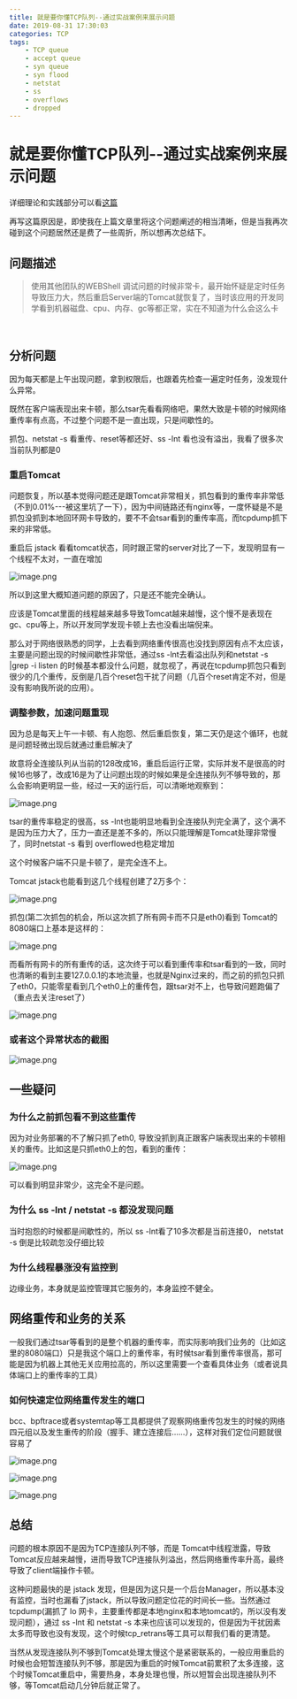 ```yaml
---
title: 就是要你懂TCP队列--通过实战案例来展示问题
date: 2019-08-31 17:30:03
categories: TCP
tags:
    - TCP queue
    - accept queue
    - syn queue
    - syn flood
    - netstat
    - ss
    - overflows
    - dropped
---
```



# 就是要你懂TCP队列--通过实战案例来展示问题

详细理论和实践部分可以看[这篇](https://plantegg.github.io/2117/06/07/%E5%B0%B1%E6%98%AF%E8%A6%81%E4%BD%A0%E6%87%82TCP--%E5%8D%8A%E8%BF%9E%E6%8E%A5%E9%98%9F%E5%88%97%E5%92%8C%E5%85%A8%E8%BF%9E%E6%8E%A5%E9%98%9F%E5%88%97/)

再写这篇原因是，即使我在上篇文章里将这个问题阐述的相当清晰，但是当我再次碰到这个问题居然还是费了一些周折，所以想再次总结下。

## 问题描述

> 使用其他团队的WEBShell 调试问题的时候非常卡，最开始怀疑是定时任务导致压力大，然后重启Server端的Tomcat就恢复了，当时该应用的开发同学看到机器磁盘、cpu、内存、gc等都正常，实在不知道为什么会这么卡

​    

## 分析问题 

因为每天都是上午出现问题，拿到权限后，也跟着先检查一遍定时任务，没发现什么异常。

既然在客户端表现出来卡顿，那么tsar先看看网络吧，果然大致是卡顿的时候网络重传率有点高，不过整个问题不是一直出现，只是间歇性的。

抓包、netstat -s 看重传、reset等都还好、ss -lnt 看也没有溢出，我看了很多次当前队列都是0

### 重启Tomcat

问题恢复，所以基本觉得问题还是跟Tomcat非常相关，抓包看到的重传率非常低（不到0.01%---被这里坑了一下），因为中间链路还有nginx等，一度怀疑是不是抓包没抓到本地回环网卡导致的，要不不会tsar看到的重传率高，而tcpdump抓下来的非常低。

重启后 jstack 看看tomcat状态，同时跟正常的server对比了一下，发现明显有一个线程不太对，一直在增加

![image.png](/images/oss/c6a60ee1c4e93e2d4912b7c5ef26a95e.png)


所以到这里大概知道问题的原因了，只是还不能完全确认。

应该是Tomcat里面的线程越来越多导致Tomcat越来越慢，这个慢不是表现在gc、cpu等上，所以开发同学发现卡顿上去也没看出端倪来。

那么对于网络很熟悉的同学，上去看到网络重传很高也没找到原因有点不太应该，主要是问题出现的时候间歇性非常低，通过ss -lnt去看溢出队列和netstat -s |grep -i listen 的时候基本都没什么问题，就忽视了，再说在tcpdump抓包只看到很少的几个重传，反倒是几百个reset包干扰了问题（几百个reset肯定不对，但是没有影响我所说的应用）。

### 调整参数，加速问题重现

因为总是每天上午一卡顿、有人抱怨、然后重启恢复，第二天仍是这个循环，也就是问题轻微出现后就通过重启解决了

故意将全连接队列从当前的128改成16，重启后运行正常，实际并发不是很高的时候16也够了，改成16是为了让问题出现的时候如果是全连接队列不够导致的，那么会影响更明显一些，经过一天的运行后，可以清晰地观察到：


![image.png](/images/oss/91a12c64e360ffd5a7ab7231da6d8430.png)

tsar的重传率稳定的很高，ss -lnt也能明显地看到全连接队列完全满了，这个满不是因为压力大了，压力一直还是差不多的，所以只能理解是Tomcat处理非常慢了，同时netstat -s 看到 overflowed也稳定增加

这个时候客户端不只是卡顿了，是完全连不上。

Tomcat jstack也能看到这几个线程创建了2万多个：

![image.png](/images/oss/adca65f70c19929d78f63d8e5f70ed5a.png)

抓包(第二次抓包的机会，所以这次抓了所有网卡而不只是eth0)看到 Tomcat的8080端口上基本是这样的：

![image.png](/images/oss/d12cd194822280906353d9961897ad19.png)

而看所有网卡的所有重传的话，这次终于可以看到重传率和tsar看到的一致，同时也清晰的看到主要127.0.0.1的本地流量，也就是Nginx过来的，而之前的抓包只抓了eth0，只能零星看到几个eth0上的重传包，跟tsar对不上，也导致问题跑偏了（重点去关注reset了）

![image.png](/images/oss/1e7a22621908e7b6f790ebcb6970ae39.png)

### 或者这个异常状态的截图

![image.png](/images/oss/e3870d58dd88ccd7b2977748dffe5496.png)

## 一些疑问

### 为什么之前抓包看不到这些重传

因为对业务部署的不了解只抓了eth0, 导致没抓到真正跟客户端表现出来的卡顿相关的重传。比如这是只抓eth0上的包，看到的重传：

![image.png](/images/oss/ffb525eb443e0656712f6d8c6357adc2.png)

可以看到明显非常少，这完全不是问题。

### 为什么 ss -lnt / netstat -s 都没发现问题

当时抱怨的时候都是间歇性的，所以 ss -lnt看了10多次都是当前连接0， netstat -s 倒是比较疏忽没仔细比较

### 为什么线程暴涨没有监控到

边缘业务，本身就是监控管理其它服务的，本身监控不健全。

## 网络重传和业务的关系

一般我们通过tsar等看到的是整个机器的重传率，而实际影响我们业务的（比如这里的8080端口）只是我这个端口上的重传率，有时候tsar看到重传率很高，那可能是因为机器上其他无关应用拉高的，所以这里需要一个查看具体业务（或者说具体端口上的重传率的工具）

### 如何快速定位网络重传发生的端口

bcc、bpftrace或者systemtap等工具都提供了观察网络重传包发生的时候的网络四元组以及发生重传的阶段（握手、建立连接后……），这样对我们定位问题就很容易了

![image.png](/images/oss/be6ac944fb72b089dc0357298a47dc37.png)

![image.png](/images/oss/e9efaffe357a2d1ac72806ce36066532.png)

![image.png](/images/oss/9340023fac65d9c1d0aeda8e73557792.png)

## 总结

问题的根本原因不是因为TCP连接队列不够，而是 Tomcat中线程泄露，导致Tomcat反应越来越慢，进而导致TCP连接队列溢出，然后网络重传率升高，最终导致了client端操作卡顿。


这种问题最快的是 jstack 发现，但是因为这只是一个后台Manager，所以基本没有监控，当时也漏看了jstack，所以导致问题定位花的时间长一些。当然通过tcpdump(漏抓了 lo 网卡，主要重传都是本地nginx和本地tomcat的，所以没有发现问题），通过 ss -lnt 和 netstat -s 本来也应该可以发现的，但是因为干扰因素太多而导致也没有发现，这个时候tcp_retrans等工具可以帮我们看的更清楚。

当然从发现连接队列不够到Tomcat处理太慢这个是紧密联系的，一般应用重启的时候也会短暂连接队列不够，那是因为重启的时候Tomcat前累积了太多连接，这个时候Tomcat重启中，需要热身，本身处理也慢，所以短暂会出现连接队列不够，等Tomcat启动几分钟后就正常了。
